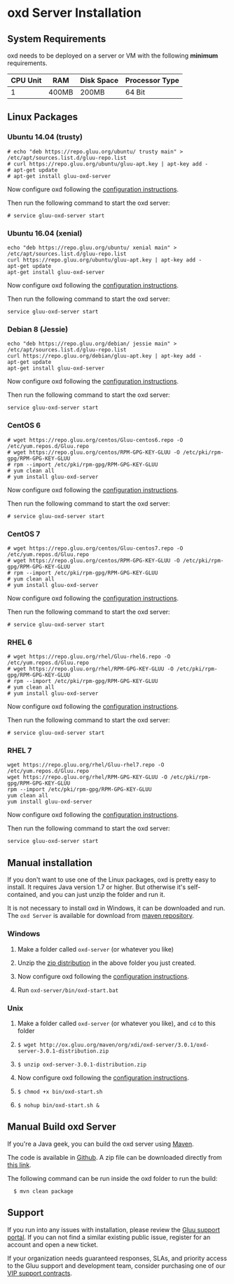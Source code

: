 # oxd Server Installation 

## System Requirements

oxd needs to be deployed on a server or VM with the following **minimum** requirements. 

|CPU Unit  |    RAM     |   Disk Space      | Processor Type |
|----------|------------|-------------------|----------------|
|       1  |    400MB     |   200MB            |  64 Bit        |

## Linux Packages

### Ubuntu 14.04 (trusty)

```
# echo "deb https://repo.gluu.org/ubuntu/ trusty main" > /etc/apt/sources.list.d/gluu-repo.list
# curl https://repo.gluu.org/ubuntu/gluu-apt.key | apt-key add -
# apt-get update
# apt-get install gluu-oxd-server
```
Now configure oxd following the [configuration instructions](../conf/index.md). 

Then run the following command to start the oxd server:

`# service gluu-oxd-server start`


### Ubuntu 16.04 (xenial)

```
echo "deb https://repo.gluu.org/ubuntu/ xenial main" > /etc/apt/sources.list.d/gluu-repo.list
curl https://repo.gluu.org/ubuntu/gluu-apt.key | apt-key add -
apt-get update
apt-get install gluu-oxd-server
```
Now configure oxd following the [configuration instructions](../conf/index.md). 

Then run the following command to start the oxd server:

`service gluu-oxd-server start`

### Debian 8 (Jessie)

```
echo "deb https://repo.gluu.org/debian/ jessie main" > /etc/apt/sources.list.d/gluu-repo.list
curl https://repo.gluu.org/debian/gluu-apt.key | apt-key add -
apt-get update
apt-get install gluu-oxd-server
```
Now configure oxd following the [configuration instructions](../conf/index.md). 

Then run the following command to start the oxd server:

`service gluu-oxd-server start`

### CentOS 6

```
# wget https://repo.gluu.org/centos/Gluu-centos6.repo -O /etc/yum.repos.d/Gluu.repo
# wget https://repo.gluu.org/centos/RPM-GPG-KEY-GLUU -O /etc/pki/rpm-gpg/RPM-GPG-KEY-GLUU
# rpm --import /etc/pki/rpm-gpg/RPM-GPG-KEY-GLUU
# yum clean all
# yum install gluu-oxd-server
```
Now configure oxd following the [configuration instructions](../conf/index.md). 

Then run the following command to start the oxd server:

`# service gluu-oxd-server start`

### CentOS 7

```
# wget https://repo.gluu.org/centos/Gluu-centos7.repo -O /etc/yum.repos.d/Gluu.repo
# wget https://repo.gluu.org/centos/RPM-GPG-KEY-GLUU -O /etc/pki/rpm-gpg/RPM-GPG-KEY-GLUU
# rpm --import /etc/pki/rpm-gpg/RPM-GPG-KEY-GLUU
# yum clean all
# yum install gluu-oxd-server
```
Now configure oxd following the [configuration instructions](../conf/index.md). 

Then run the following command to start the oxd server:

`# service gluu-oxd-server start`

### RHEL 6

```
# wget https://repo.gluu.org/rhel/Gluu-rhel6.repo -O /etc/yum.repos.d/Gluu.repo
# wget https://repo.gluu.org/rhel/RPM-GPG-KEY-GLUU -O /etc/pki/rpm-gpg/RPM-GPG-KEY-GLUU
# rpm --import /etc/pki/rpm-gpg/RPM-GPG-KEY-GLUU
# yum clean all
# yum install gluu-oxd-server
```
Now configure oxd following the [configuration instructions](../conf/index.md). 

Then run the following command to start the oxd server:

`# service gluu-oxd-server start`

### RHEL 7

```
wget https://repo.gluu.org/rhel/Gluu-rhel7.repo -O /etc/yum.repos.d/Gluu.repo
wget https://repo.gluu.org/rhel/RPM-GPG-KEY-GLUU -O /etc/pki/rpm-gpg/RPM-GPG-KEY-GLUU
rpm --import /etc/pki/rpm-gpg/RPM-GPG-KEY-GLUU
yum clean all
yum install gluu-oxd-server
```
Now configure oxd following the [configuration instructions](../conf/index.md). 

Then run the following command to start the oxd server:

`service gluu-oxd-server start`

## Manual installation

If you don't want to use one of the Linux packages, oxd is pretty easy to install. It requires
Java version 1.7 or higher. But otherwise it's self-contained, and you can just unzip the folder 
and run it.

It is not necessary to install oxd in Windows, it can be downloaded and run. The `oxd Server` is 
available for download from [maven repository](http://ox.gluu.org/maven/org/xdi/oxd-server).

### Windows

1. Make a folder called `oxd-server` (or whatever you like)
 
2. Unzip the [zip distribution](http://ox.gluu.org/maven/org/xdi/oxd-server/3.0.1/oxd-server-3.0.1-distribution.zip)
in the above folder you just created. 

3. Now configure oxd following the [configuration instructions](../conf/index.md). 

4. Run `oxd-server/bin/oxd-start.bat`

### Unix

1. Make a folder called `oxd-server` (or whatever you like), and `cd` to this folder
 
2. `$ wget http://ox.gluu.org/maven/org/xdi/oxd-server/3.0.1/oxd-server-3.0.1-distribution.zip`

3. `$ unzip oxd-server-3.0.1-distribution.zip`

4. Now configure oxd following the [configuration instructions](../conf/index.md). 

5. `$ chmod +x bin/oxd-start.sh`

6. `$ nohup bin/oxd-start.sh &`

## Manual Build oxd Server

If you're a Java geek, you can build the oxd server using [Maven](http://maven.apache.org).

The code is available in [Github](https://github.com/GluuFederation/oxd). A zip file can be 
downloaded directly from [this link](https://github.com/GluuFederation/oxd/archive/master.zip). 

The following command can be run inside the oxd folder to run the build:

```
  $ mvn clean package
```

## Support

If you run into any issues with installation, please review the [Gluu support portal](https://support.glu.uorg). If you can not find a similar existing public issue, register for an account and open a new ticket.

If your organization needs guaranteed responses, SLAs, and priority access to the Gluu support and development team, consider purchasing one of our [VIP support contracts](https://gluu.org/pricing).
